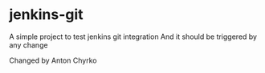 # jenkins-git
A simple project to test jenkins git integration 
And it should be triggered by any change

Changed by Anton Chyrko
